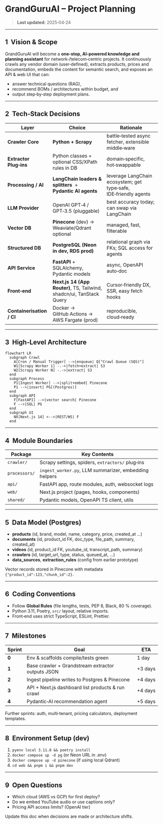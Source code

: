 # GrandGuruAI – Project Planning

> **Last updated:** 2025‑04‑24

---

## 1  Vision & Scope

GrandGuruAI will become a **one‑stop, AI‑powered knowledge and planning assistant** for network‑/telecom‑centric projects. It continuously crawls any vendor domain (user‑defined), extracts products, prices and documentation, embeds the content for semantic search, and exposes an API & web UI that can:

- answer technical questions (RAG),
- recommend BOMs / architectures within budget, and
- output step‑by‑step deployment plans.

---

## 2  Tech‑Stack Decisions

| Layer                     | Choice                                                               | Rationale                                                        |
| ------------------------- | -------------------------------------------------------------------- | ---------------------------------------------------------------- |
| **Crawler Core**          | **Python + Scrapy**                                                  | battle‑tested async fetcher, extensible middle‑ware              |
| **Extractor Plug‑ins**    | Python classes + optional CSS/XPath rules in DB                      | domain‑specific, hot‑swappable                                   |
| **Processing / AI**       | **LangChain loaders & splitters**  +  **Pydantic AI agents**         | leverage LangChain ecosystem; get type‑safe, IDE‑friendly agents |
| **LLM Provider**          | OpenAI GPT‑4 / GPT‑3.5 (pluggable)                                   | best accuracy today; can swap via LangChain                      |
| **Vector DB**             | **Pinecone** (dev) → Weaviate/Qdrant optional                        | managed, fast, filterable                                        |
| **Structured DB**         | **PostgreSQL (Neon in dev, RDS prod)**                               | relational graph via FKs; SQL access for agents                  |
| **API Service**           | **FastAPI** + SQLAlchemy, Pydantic models                            | async, OpenAPI auto‑doc                                          |
| **Front‑end**             | **Next.js 14 (App Router)**, TS, Tailwind, shadcn/ui, TanStack Query | Cursor‑friendly DX, SSR, easy fetch hooks                        |
| **Containerisation / CI** | Docker → GitHub Actions → AWS Fargate (prod)                         | reproducible, cloud‑ready                                        |

---

## 3  High‑Level Architecture

```mermaid
flowchart LR
  subgraph Crawl
    A[Cron / Manual Trigger] -->|enqueue| Q["Crawl Queue (SQS)"]
    W1[Scrapy Worker 1] -.->|fetch+extract| S3
    W2[Scrapy Worker N] -.->|extract| S3
  end
  subgraph Process
    P1[Ingest Worker] -->|split+embed| Pinecone
    P1 -->|insert| PG[(Postgres)]
  end
  subgraph API
    F[FastAPI] -->|vector search| Pinecone
    F -->|SQL| PG
  end
  subgraph UI
    NX[Next.js 14] <-->|REST/WS| F
  end
```

---

## 4  Module Boundaries

| Package       | Key Contents                                          |
| ------------- | ----------------------------------------------------- |
| `crawler/`    | Scrapy settings, spiders, `extractors/` plug‑ins      |
| `processors/` | `ingest_worker.py`, LLM summarizer, embedding helpers |
| `api/`        | FastAPI app, route modules, auth, websocket logs      |
| `web/`        | Next.js project (pages, hooks, components)            |
| `shared/`     | Pydantic models, OpenAPI TS client, utils             |

---

## 5  Data Model (Postgres)

- **products** (id, brand, model, name, category, price, created\_at …)
- **documents** (id, product\_id FK, doc\_type, file\_path, summary, created\_at)
- **videos** (id, product\_id FK, youtube\_id, transcript\_path, summary)
- **crawlers** (id, target\_url, type, status, queued\_at, …)
- **data\_sources**, **extraction\_rules** (config from earlier prototype)

Vector records stored in Pinecone with metadata `{"product_id":123,"chunk_id":2}`.

---

## 6  Coding Conventions

- Follow **Global Rules** (file lengths, tests, PEP 8, Black, 80 % coverage).
- Python 3.11, Poetry, `src/` layout, relative imports.
- Front‑end uses strict TypeScript, ESLint, Prettier.

---

## 7  Milestones

| Sprint | Goal                                              | ETA     |
| ------ | ------------------------------------------------- | ------- |
| **0**  | Env & scaffolds compile/tests green               | 1 day   |
| **1**  | Base crawler + Grandstream extractor outputs JSON | +3 days |
| **2**  | Ingest pipeline writes to Postgres & Pinecone     | +4 days |
| **3**  | API + Next.js dashboard list products & run crawl | +4 days |
| **4**  | Pydantic‑AI recommendation agent                  | +5 days |

Further sprints: auth, multi‑tenant, pricing calculators, deployment templates.

---

## 8  Environment Setup (dev)

1. `pyenv local 3.11.8 && poetry install`
2. `docker compose up -d pg` (or Neon URL in .env)
3. `docker compose up -d pinecone` (if using local Qdrant)
4. `cd web && pnpm i && pnpm dev`

---

## 9  Open Questions

- Which cloud (AWS vs GCP) for first deploy?
- Do we embed YouTube audio or use captions only?
- Pricing API access limits? (OpenAI tier)

Update this doc when decisions are made or architecture shifts.

